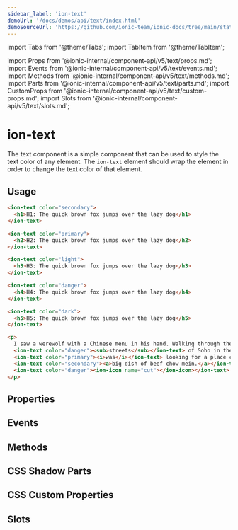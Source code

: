 ```yaml
---
sidebar_label: 'ion-text'
demoUrl: '/docs/demos/api/text/index.html'
demoSourceUrl: 'https://github.com/ionic-team/ionic-docs/tree/main/static/demos/api/text/index.html'
---
```


import Tabs from '@theme/Tabs';
import TabItem from '@theme/TabItem';

import Props from '@ionic-internal/component-api/v5/text/props.md';
import Events from '@ionic-internal/component-api/v5/text/events.md';
import Methods from '@ionic-internal/component-api/v5/text/methods.md';
import Parts from '@ionic-internal/component-api/v5/text/parts.md';
import CustomProps from '@ionic-internal/component-api/v5/text/custom-props.md';
import Slots from '@ionic-internal/component-api/v5/text/slots.md';

# ion-text

The text component is a simple component that can be used to style the text color of any element. The `ion-text` element should wrap the element in order to change the text color of that element.

## Usage

```html
<ion-text color="secondary">
  <h1>H1: The quick brown fox jumps over the lazy dog</h1>
</ion-text>

<ion-text color="primary">
  <h2>H2: The quick brown fox jumps over the lazy dog</h2>
</ion-text>

<ion-text color="light">
  <h3>H3: The quick brown fox jumps over the lazy dog</h3>
</ion-text>

<ion-text color="danger">
  <h4>H4: The quick brown fox jumps over the lazy dog</h4>
</ion-text>

<ion-text color="dark">
  <h5>H5: The quick brown fox jumps over the lazy dog</h5>
</ion-text>

<p>
  I saw a werewolf with a Chinese menu in his hand. Walking through the
  <ion-text color="danger"><sub>streets</sub></ion-text> of Soho in the rain. He
  <ion-text color="primary"><i>was</i></ion-text> looking for a place called Lee Ho Fook's. Gonna get a
  <ion-text color="secondary"><a>big dish of beef chow mein.</a></ion-text>
  <ion-text color="danger"><ion-icon name="cut"></ion-icon></ion-text>
</p>
```

## Properties

<Props />

## Events

<Events />

## Methods

<Methods />

## CSS Shadow Parts

<Parts />

## CSS Custom Properties

<CustomProps />

## Slots

<Slots />
